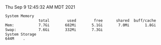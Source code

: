 Thu Sep  9 12:45:32 AM MDT 2021
```bash
System Memory
               total        used        free      shared  buff/cache   available
Mem:           7.7Gi       682Mi       5.1Gi       7.0Mi       1.8Gi       6.7Gi
Swap:          7.6Gi       332Mi       7.3Gi
System Storage
644M	.
```
```bash
